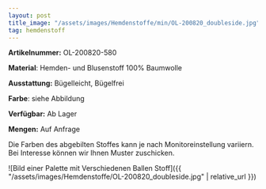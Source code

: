 ```yaml
---
layout: post
title_image: "/assets/images/Hemdenstoffe/min/OL-200820_doubleside.jpg"
tag: hemdenstoff
---
```


**Artikelnummer:** OL-200820-580

**Material**: Hemden- und Blusenstoff 100% Baumwolle

**Ausstattung:** Bügelleicht, Bügelfrei

**Farbe**: siehe Abbildung

**Verfügbar:** Ab Lager

**Mengen:** Auf Anfrage

Die Farben des abgebilten Stoffes kann je nach Monitoreinstellung variiern. Bei Interesse können wir Ihnen Muster zuschicken.


![Bild einer Palette mit Verschiedenen Ballen Stoff]({{ "/assets/images/Hemdenstoffe/OL-200820_doubleside.jpg" | relative_url }})


